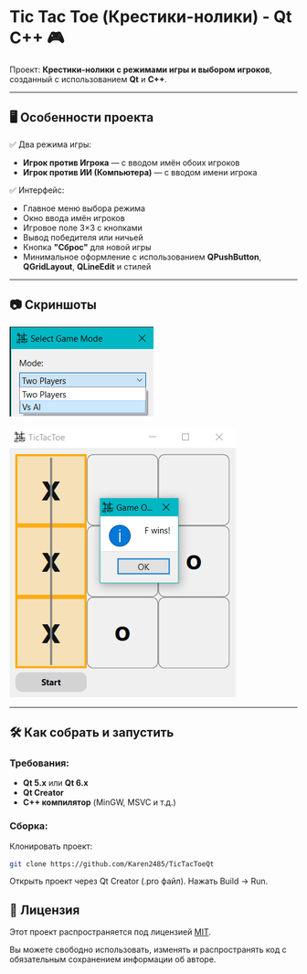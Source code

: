 # Tic Tac Toe (Крестики-нолики) - Qt C++ 🎮

Проект: **Крестики-нолики с режимами игры и выбором игроков**, созданный с использованием **Qt** и **C++**.

---

## 🖥️ Особенности проекта

✅ Два режима игры:

- **Игрок против Игрока** — с вводом имён обоих игроков
- **Игрок против ИИ (Компьютера)** — с вводом имени игрока

✅ Интерфейс:

- Главное меню выбора режима
- Окно ввода имён игроков
- Игровое поле 3×3 с кнопками
- Вывод победителя или ничьей
- Кнопка **"Сброс"** для новой игры
- Минимальное оформление с использованием **QPushButton**, **QGridLayout**, **QLineEdit** и стилей

---

## 📷 Скриншоты


![Меню выбора режима](game_mode_menu.png)

![Игровое поле](game_board.png)

---

## 🛠️ Как собрать и запустить

### Требования:

- **Qt 5.x** или **Qt 6.x**
- **Qt Creator**
- **C++ компилятор** (MinGW, MSVC и т.д.)

### Сборка:

Клонировать проект:

```bash
git clone https://github.com/Karen2485/TicTacToeQt
```
Открыть проект через Qt Creator (.pro файл).
Нажать Build → Run.



## 📄 Лицензия

Этот проект распространяется под лицензией [MIT](LICENSE.txt).

Вы можете свободно использовать, изменять и распространять код с обязательным сохранением информации об авторе.

